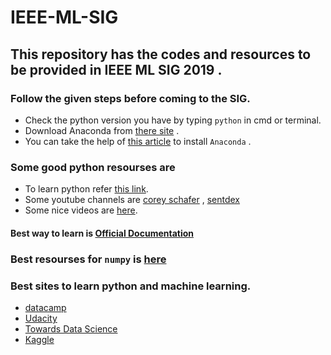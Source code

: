 # IEEE-ML-SIG
## This repository has the codes and resources to be provided in IEEE ML SIG 2019 . 


### Follow the given steps before coming to the SIG. 
*  Check the python version you have by typing ` python ` in cmd or terminal. 
* Download Anaconda from [there site](https://www.anaconda.com/distribution/#download-section) . 
* You can take the help of [this article](https://www.datacamp.com/community/tutorials/installing-anaconda-windows) to install `Anaconda` .

### Some good python resourses are   

* To learn python refer [this link](https://www.udacity.com/course/introduction-to-python--ud1110).
* Some youtube channels are [corey schafer](https://www.youtube.com/user/schafer5) , [sentdex](https://www.youtube.com/user/sentdex)
* Some nice videos are [here](https://www.youtube.com/watch?v=rfscVS0vtbw).
#### Best way to learn is [Official Documentation](https://docs.python.org/3/)

### Best resourses for `numpy` is [here](https://scipy-lectures.org/) 

### Best sites to learn python and machine learning.
 * [datacamp](https://www.datacamp.com/home)
 * [Udacity](www.udacity.com)
 * [Towards Data Science](https://towardsdatascience.com/)
 * [Kaggle](https://www.kaggle.com/)
